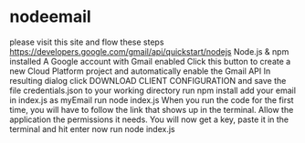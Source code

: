 # nodeemail
please visit this site and flow these steps
https://developers.google.com/gmail/api/quickstart/nodejs
Node.js & npm installed 
A Google account with Gmail enabled
Click this button to create a new Cloud Platform project and automatically enable the Gmail API
In resulting dialog click DOWNLOAD CLIENT CONFIGURATION and save the file credentials.json to your working directory
run npm install
add your email in index.js as myEmail
run node index.js
When you run the code for the first time, you will have to follow the link that shows up in the terminal. 
Allow the application the permissions it needs. You will now get a key, 
paste it in the terminal and hit enter
now run node index.js
